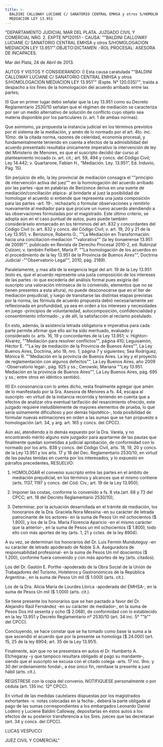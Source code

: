 ```yaml
---
title: >-
  BALDINI CALLOWAY LUCIANE C/ SANATORIO CENTRAL EMHSA y otros S/HOMOLOGACION
  MEDIACION LEY 13.951
---
```

"DEPARTAMENTO JUDICIAL MAR DEL PLATA. JUZGADO CIVIL Y COMERCIAL NRO. 2. EXPTE Nº120151 - CAUSA: ""BALDINI CALLOWAY LUCIANE C/ SANATORIO CENTRAL EMHSA y otros S/HOMOLOGACION MEDIACION LEY 13.951"".OBJETO:DICTAMEN .-ROL PROCESAL: ASESORA DE INCAPACES.



Mar del Plata, 24 de Abril de 2013.



AUTOS Y VISTOS Y CONSIDERANDO: I) Esta causa caratulada ""BALDINI CALLOWAY LUCIANE C/ SANATORIO CENTRAL EMHSA y otros S/HOMOLOGACION MEDIACION LEY 13.951"" (Expte. N° 120.035)"", traída a despacho a los fines de la homologación del acuerdo arribado entre las partes;



II) Que en primer lugar debo señalar que la Ley 13.951 como su Decreto Reglamentario 2530/10 señalan que el régimen de mediación se caracteriza por ser un medio alternativo de solución de conflicto cuyo objeto sea materia disponible por los particulares (v. art. 1 de ambas normas).



Que asimismo, ya propuesta la instancia judicial en los términos previstos por el sistema de la mediación, y amén de lo normado por el art. 4to. inc. 10mo. de la citada norma, razones de celeridad, economía procesal, y fundamentalmente teniendo en cuenta a efectos de la admisibilidad del acuerdo presentado resultaba únicamente imperativo la intervención de ley del Ministerio de Menores, es que el suscripto decidió dar curso al planteamiento incoado (v. art. cit.; art. 59, 494 y concs. del Código Civil; Ley 14.442; v. Quartarone, Fabían H., “Mediación. Ley. 13.951”, Ed. Induvio, Pág. 15).



Sin perjuicio de ello, la ley provincial de mediación consagra el ""principio de intervención activa del juez"" en la homologación del acuerdo arribado por las partes -que en palabras de Berizonce deriva en una suerte de mediación/conciliación atípica- al brindarle al juez la posibilidad de homologar el acuerdo si entiende que representa una justa composición para las partes -art. 19-, rechazarlo o formular observaciones y remitirlo nuevamente al mediador para que procure un nuevo acuerdo atendiendo a las observaciones formuladas por el magistrado. Este último criterio, se adopta aún en el caso puntual de autos, pues puede también considerárselo enmarcado en los térmimos del art. 832 y concordantes del Código Civil (v. art. 832 y concs. del Código Civil; v. art. 19, 20 y 21 de la Ley 13.951; v. Berizonce, Roberto O., ""La Mediación en Transformación: hacia una conciliación-mediación ""valorativa"" (la ley bonaerense 13.951 de 2009)"", publicado en Revista de Derecho Procesal 2010-2, ed. Rubinzal Culzoni; v. también Felibert, María P. ""La homologación de los acuerdos en el procedimiento de la ley 13.951 de la Provincia de Buenos Aires"", Doctrina Judicial -""Observatorio Legal"", 2010, pág. 2189).



Paralelamente, y mas allá de la exigencia legal del art. 19 de la Ley 13.951 (esto es, que el acuerdo represente una justa composición de los intereses de las partes -lo que excedería del análisis formal pues exigiría del suscripto una valoración intrínseca de lo convenido, elementos que no se tienen presentes a esta altura), no puede desconocerse que en el íter de mediación prejudicial, y luego de transitarse las distintas etapas previstas por la norma, las fórmula de acuerdo propuesta debió necesariamente ser reflexionada en profundidad, ya sea en orden a los intereses y necesidades en juego -principios de voluntariedad, autocomposición, confidencialidad y consentimiento informado-, y de allí, la satisfacción al reclamo postulado.



En esto, además, la asistencia letrada obligatoria e imperativa para cada parte permite afirmar que ello así ha sido merituado, evaluado y considerado (v. arts. 16, 19 y concordantes de la Ley 13.951; v. Highton-Alvarez, ""Mediación para resolver conflictos"", página 410; Leguisamón, Héctor E. ""La ley de mediación de la Provincia de Buenos Aires"", La Ley Buenos Aires, Doctrina, año 18, nro. 1, página 7 y siguientes; Sea Rodríguez, Mónica R. ""Mediación en la provincia de Buenos Aires. La ley y el proyecto de reglamentación con algunos defectos"", La Ley Buenos Aires, año 2009 -Observatorio legal-, pág. 925 y ss.; Cerowski, Mariana ""Ley 13.951. Mediación en la provincia de Buenos Aires"", La Ley Buenos Aires, pág. 695 y ss.; entre otros en idéntico sentido).



III) En consonancia con lo antes dicho, resta finalmente agregar que amén de lo manifestado por la Sra. Asesora de Menores a fs. 44, escapa al suscripto -en virtud de la instancia recorrida y teniendo en cuenta que a efectos de analizar otra eventual tarifación del resarcimiento ofrecido, este juzgado requiere ineludiblemente de mayores elementos de prueba, lo que sería súmamente dificultoso y por demás hipotético-, toda posibilidad de formular nuevas estimaciones en orden a las sumas que se han propuesto a homologación (art. 34, y arg. art. 165 y concs. del CPCC).



Aún así, atendiendo a lo demás expuesto por la Dra. Varela, y no encontrando mérito alguno este juzgador para apartarme de las pautas que finalmente quedan sometidas a judicial aprobación, de conformidad con lo normado por los arts. 838 y concs. del Código Civil, arts. 18, 19, 20 y concs. de la Ley 13.951 y los arts. 17 y 18 del Dec. Reglamentario 2530/10, en virtud de las pautas tenidas en cuenta por los interesados, y lo expuesto en párrafos precedentes, RESUELVO:



1) HOMOLOGAR el convenio suscripto entre las partes en el ámbito de mediación prejudicial, en los términos y alcances que el mismo contiene (arts. 1137, 1197 y concs. del Cód. Civ.; art. 19 de la Ley 13.950);



2) Imponer las costas, conforme lo convenido a fs. 8 vta.(art. 68 y 73 del CPCC; art. 18 del Decreto Reglamentario 2530/10);



3) Determinar, por la actuación desarrollada en el trámite de mediación, los honorarios de la Dra. Graciela Nora Messina -en su carácter de letrada patrocinante de los actores- en la suma de Pesos Un mil ochocientos ($ 1.800), y los de la Dra. María Florencia Aparicio -en el mismo carácter que la anterior-, en la suma de Pesos un mil ochocientos ($ 1.800), todo ello con más aportes de ley (arts. 1, 21 y cctes. de la ley 8904).



A su vez, se determinan los honorarios del Dr. Luis Fermín Munduteguy -en su carácter de letrado apoderado de Noble S.A. Aseguradora de responsabilidad profesional- en la suma de Pesos Un mil doscientos ($ 1.200), conforme fuera convenido y con más aportes de ley (arts. citados).



Los del Dr. Gastón E. Porthe -apoderado de la Obra Social de la Unión de Trabajadores del Turismo, Hoteleros y Gastronómicos de la República Argentina-, en la suma de Pesos Un mil ($ 1.000) (arts. cit.).



Los de la Dra. Alicia María de Lourdes Llorca -apoderada del EMHSA-, en la suma de Pesos Un mil ($ 1.000) (arts. cit.).



Se tiene presente los honorarios que se han pactado a favor del Dr. Alejandro Raúl Fernández -en su carácter de mediador-, en la suma de Pesos Dos mil sesenta y ocho ($ 2.068), de conformidad con lo establecido en la ley 13.951 y Decreto Reglamentario nº 2530/10 (art. 34 inc. 5° ""b"" del CPCC).



Concluyendo, se hace constar que se ha tomado como base la suma a la que ascendió el acuerdo que por la presente se homologa ($ 24.000) (art. 15, 25 de la ley 8904; art. 35 de la Ley 13.951).



Finalmente, aún que no se presentara en autos el Dr. Humberto A. Etchegaray -y que tampoco resultara obligado al pago su mandante-, siendo que el suscripto se excusa con el citado colega -arts. 17 inc. 9no. y 30 del ordenamiento fondal-, a ése único fin, remítase la presente a juez hábil (arts. cit.).



REGISTRESE con la copia del convenio. NOTIFIQUESE personalmente o por cédula (art. 135 inc. 12º CPCC).



En virtud de las medidas cautelares dispuestas por los magistrados exhortantes -v. notas colocadas en la fecha-, deberá la parte obligada al pago de las sumas correspondientes a los embargados Leonardo Daniel Lodeiro y Luciene Baldini Calloway, depositarlas en éstos autos a los efectos de su posterior transferencia a los Sres. jueces que las decretaran (art. 34 y concs. del CPCC).



 



LUCAS VESPUCCI



JUEZ CIVIL Y COMERCIAL"
